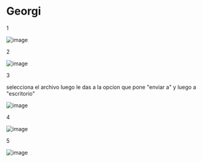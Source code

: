 # Georgi 
1

![image](https://github.com/user-attachments/assets/c5881c64-7e83-4a6a-9ecc-6a5cb5b71c05)

2

![image](https://github.com/user-attachments/assets/80a1c6d4-4e23-4a25-9292-d45457110764)

3

selecciona el archivo luego le das a la opcion que pone "enviar a" y luego a "escritorio"

![image](https://github.com/user-attachments/assets/ea592bf6-eb21-4a89-90ae-b8f7b664e42a)

4

![image](https://github.com/user-attachments/assets/88889551-6a87-4dd5-8614-2dea12a13c00)


5

![image](https://github.com/user-attachments/assets/fdf9b62a-791e-479b-95ae-b767012ba6a2)


